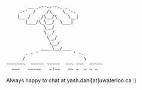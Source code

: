 ```
        __ _.--..--._ _
     .-' _/   _/\_   \_'-.
    |__ /   _/\__/\_   \__|
       |___/\_\__/  \___|
              \__/
              \__/
               \__/
                \__/
             ____\__/___
       . - '             ' -.
      /                      \
~~~~~~~  ~~~~~ ~~~~~  ~~~ ~~~  ~~~~~
  ~~~   ~~~~~   ~!~~   ~~ ~  ~ ~ ~
```
Always happy to chat at yash.dani[at]uwaterloo.ca :) 

